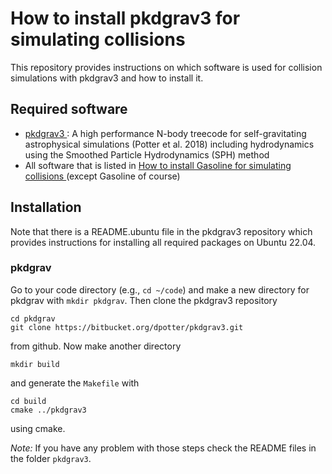 # How to install pkdgrav3 for simulating collisions

This repository provides instructions on which software is used for collision simulations with pkdgrav3 and how to install it.

## Required software
- [ pkdgrav3 ]( https://bitbucket.org/dpotter/pkdgrav3/ ): A high performance N-body treecode for self-gravitating astrophysical simulations (Potter et al. 2018) including hydrodynamics using the Smoothed Particle Hydrodynamics (SPH) method
- All software that is listed in [ How to install Gasoline for simulating collisions ]( https://github.com/chreinhardt/how_to_install_gasoline) (except Gasoline of course)

## Installation

Note that there is a README.ubuntu file in the pkdgrav3 repository which provides instructions for installing all required packages on Ubuntu 22.04.

### pkdgrav

Go to your code directory (e.g., ``` cd ~/code ```) and make a new directory for pkdgrav with ``` mkdir pkdgrav ```. Then clone the pkdgrav3 repository
```
cd pkdgrav
git clone https://bitbucket.org/dpotter/pkdgrav3.git
```
from github. Now make another directory 
```
mkdir build
```
and generate the ``` Makefile ```  with
```
cd build
cmake ../pkdgrav3
```
using cmake.

*Note:* If you have any problem with those steps check the README files in the folder ``` pkdgrav3 ```.

